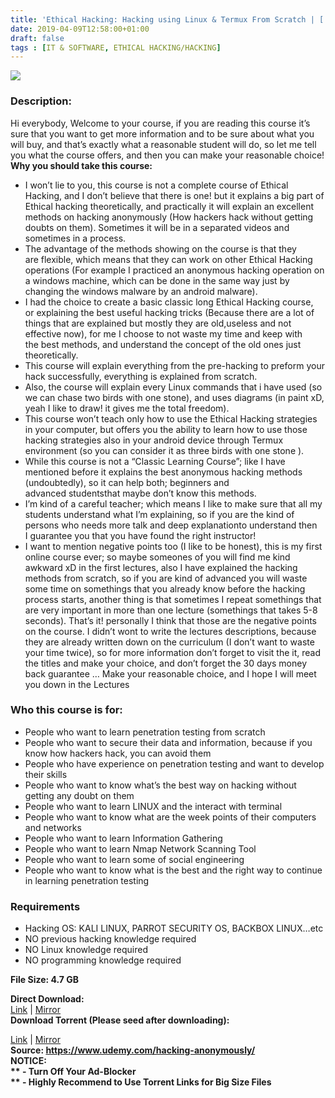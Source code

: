```yaml
---
title: 'Ethical Hacking: Hacking using Linux & Termux From Scratch | [ 199.99$ Course For Free ]'
date: 2019-04-09T12:58:00+01:00
draft: false
tags : [IT & SOFTWARE, ETHICAL HACKING/HACKING]
---
```


[![](https://1.bp.blogspot.com/-Opqb_YPSPb4/XKyH2S6HClI/AAAAAAAABe8/phokZINrw28HO6tEqsy4V9NPCxZoFwMywCLcBGAs/s640/Ethical-Hacking-Hacking-using-Linux-Termux-From-Scratch.jpg)](https://1.bp.blogspot.com/-Opqb_YPSPb4/XKyH2S6HClI/AAAAAAAABe8/phokZINrw28HO6tEqsy4V9NPCxZoFwMywCLcBGAs/s1600/Ethical-Hacking-Hacking-using-Linux-Termux-From-Scratch.jpg)

  

### Description:

Hi everybody, Welcome to your course, if you are reading this course it’s sure that you want to get more information and to be sure about what you will buy, and that’s exactly what a reasonable student will do, so let me tell you what the course offers, and then you can make your reasonable choice!  
**Why you should take this course:**  

*   I won’t lie to you, this course is not a complete course of Ethical Hacking, and I don’t believe that there is one! but it explains a big part of Ethical hacking theoretically, and practically it will explain an excellent methods on hacking anonymously (How hackers hack without getting doubts on them). Sometimes it will be in a separated videos and sometimes in a process.
*   The advantage of the methods showing on the course is that they are flexible, which means that they can work on other Ethical Hacking operations (For example I practiced an anonymous hacking operation on a windows machine, which can be done in the same way just by changing the windows malware by an android malware).
*   I had the choice to create a basic classic long Ethical Hacking course, or explaining the best useful hacking tricks (Because there are a lot of things that are explained but mostly they are old,useless and not effective now), for me I choose to not waste my time and keep with the best methods, and understand the concept of the old ones just theoretically.
*   This course will explain everything from the pre-hacking to preform your hack successfully, everything is explained from scratch.
*   Also, the course will explain every Linux commands that i have used (so we can chase two birds with one stone), and uses diagrams (in paint xD, yeah I like to draw! it gives me the total freedom).
*   This course won’t teach only how to use the Ethical Hacking strategies in your computer, but offers you the ability to learn how to use those hacking strategies also in your android device through Termux environment (so you can consider it as three birds with one stone ).
*   While this course is not a “Classic Learning Course”; like I have mentioned before it explains the best anonymous hacking methods (undoubtedly), so it can help both; beginners and advanced studentsthat maybe don’t know this methods.
*   I’m kind of a careful teacher; which means I like to make sure that all my students understand what I’m explaining, so if you are the kind of persons who needs more talk and deep explanationto understand then I guarantee you that you have found the right instructor!
*   I want to mention negative points too (I like to be honest), this is my first online course ever; so maybe someones of you will find me kind awkward xD in the first lectures, also I have explained the hacking methods from scratch, so if you are kind of advanced you will waste some time on somethings that you already know before the hacking process starts, another thing is that sometimes I repeat somethings that are very important in more than one lecture (somethings that takes 5-8 seconds). That’s it! personally I think that those are the negative points on the course. I didn’t wont to write the lectures descriptions, because they are already written down on the curriculum (I don’t want to waste your time twice), so for more information don’t forget to visit the it, read the titles and make your choice, and don’t forget the 30 days money back guarantee … Make your reasonable choice, and I hope I will meet you down in the Lectures

### Who this course is for:

*   People who want to learn penetration testing from scratch
*   People who want to secure their data and information, because if you know how hackers hack, you can avoid them
*   People who have experience on penetration testing and want to develop their skills
*   People who want to know what’s the best way on hacking without getting any doubt on them
*   People who want to learn LINUX and the interact with terminal
*   People who want to know what are the week points of their computers and networks
*   People who want to learn Information Gathering
*   People who want to learn Nmap Network Scanning Tool
*   People who want to learn some of social engineering
*   People who want to know what is the best and the right way to continue in learning penetration testing

### Requirements

*   Hacking OS: KALI LINUX, PARROT SECURITY OS, BACKBOX LINUX…etc
*   NO previous hacking knowledge required
*   NO Linux knowledge required
*   NO programming knowledge required

**File Size: 4.7 GB**  

**Direct Download:**  
[Link](http://crowdurl.com/HackingusingLinuxlink1) | [Mirror](http://crowdurl.com/HackingusingLinuxlink2)  
**Download Torrent (Please seed after downloading):**  

[Link](http://crowdurl.com/HackingusingLinuxtorrent1) | [Mirror](http://crowdurl.com/HackingusingLinuxtorrent2)  
**Source: **https://www.udemy.com/hacking-anonymously/  
**NOTICE:**  
** - Turn Off Your Ad-Blocker**  
** - Highly Recommend to Use Torrent Links for Big Size Files**